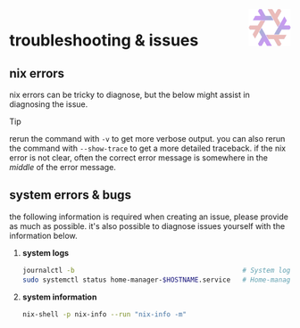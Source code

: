 <img align="right" width="75px" alt="NixOS" src="https://github.com/HyDE-Project/HyDE/blob/master/Source/assets/nixos.png?raw=true"/>

# troubleshooting & issues

## nix errors

nix errors can be tricky to diagnose, but the below might assist in diagnosing the issue.

> [!TIP]
> rerun the command with `-v` to get more verbose output.
> you can also rerun the command with `--show-trace` to get a more detailed traceback.
> if the nix error is not clear, often the correct error message is somewhere in the *middle* of the error message.

## system errors & bugs

the following information is required when creating an issue, please provide as much as possible.
it's also possible to diagnose issues yourself with the information below.

1. **system logs**

   ```bash
   journalctl -b                                          # System logs
   sudo systemctl status home-manager-$HOSTNAME.service   # Home-manager status
   ```

2. **system information**

   ```bash
   nix-shell -p nix-info --run "nix-info -m"
   ```
